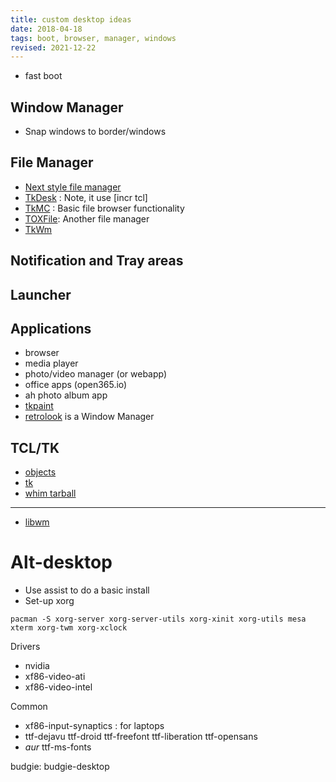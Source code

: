 ```yaml
---
title: custom desktop ideas
date: 2018-04-18
tags: boot, browser, manager, windows
revised: 2021-12-22
---
```


- fast boot

## Window Manager

- Snap windows to border/windows

## File Manager

- [Next style file manager](http://ulf.epplejasper.de/ulfm/ulfm.html)
- [TkDesk](https://wiki.tcl.tk/7697) : Note, it use [incr tcl]
- [TkMC](https://wiki.tcl.tk/7772) : Basic file browser functionality
- [TOXFile](https://wiki.tcl.tk/16045): Another file manager
- [TkWm](http://jsish.org/browsex/download/)


## Notification and Tray areas

## Launcher

## Applications

- browser
- media player
- photo/video manager (or webapp)
- office apps (open365.io)
- ah photo album app
- [tkpaint](https://launchpad.net/ubuntu/+source/tkpaint)
- [retrolook](http://web.tiscali.it/pas80/retrolook.htm) is a Window Manager

## TCL/TK

- [objects](http://www.wjduquette.com/tcl/objects.html)
- [tk](http://blog.cleverly.com/permalinks/264.html)
- [whim tarball](https://wiki.tcl.tk/_repo/Whim-2399.tar.bz2)

* * *

- [libwm](https://github.com/wmutils/libwm)

# Alt-desktop

- Use assist to do a basic install
- Set-up xorg

```
pacman -S xorg-server xorg-server-utils xorg-xinit xorg-utils mesa
xterm xorg-twm xorg-xclock
```

Drivers

- nvidia
- xf86-video-ati
- xf86-video-intel

Common

- xf86-input-synaptics : for laptops
- ttf-dejavu ttf-droid ttf-freefont ttf-liberation ttf-opensans
- *aur* ttf-ms-fonts 


budgie: budgie-desktop


